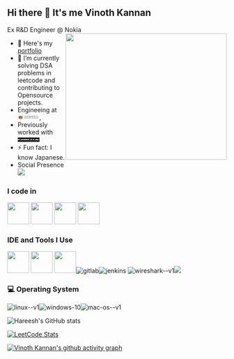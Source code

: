 ## Hi there 👋 It's me Vinoth Kannan

Ex R&D Engineer @ Nokia
<img align="right" width="370" height="290" src="https://i.pinimg.com/originals/47/f0/34/47f0342cec72b800463bf003eac1257e.gif">
- 🔭 Here's my [portfolio](https://hareesh.web.app/)                                                 
- 🌱 I’m currently solving DSA problems in leetcode and contributing to Opensource projects.
- Engineeing at [<img height="10" width="50" src="https://github.com/vinothk-master/vinothk-master/blob/main/assets/crested-wm-full-colour-e1671624830551.png?raw=true">](https://www.birmingham.ac.uk/),
- Previously worked with [<img height="10" width="50" src="https://github.com/vinothk-master/vinothk-master/blob/main/assets/nokia-white-logo-transparent-background-701751694774017corf2onr4w.png?raw=true">](https://www.nokia.com/) 
- ⚡ Fun fact: I know Japanese.
- Social Presence
<br /> [<img src="https://img.shields.io/badge/LinkedIn-0077B5?style=for-the-badge&logo=linkedin&logoColor=white" />](https://www.linkedin.com/in/hareesh-r/)

### I code in
<img height="50" width="50" src="https://img.icons8.com/color/48/000000/python.png" /> <img height="50" width="50" src="https://img.icons8.com/color/48/000000/c-programming.png" /> <img height="50" width="50" src="https://img.icons8.com/color/48/000000/c-plus-plus-logo.png" /> <img height="50" width="50" src="https://img.icons8.com/fluent/48/000000/arduino.png"/>
### IDE and Tools I Use
<img height="50" width="50" src="https://img.icons8.com/color/48/000000/visual-studio-code-2019.png"/> <img height="50" width="50" src="https://img.icons8.com/color/48/000000/pycharm.png"/> <img height="50" width="50" src="https://img.icons8.com/color/50/000000/git.png"/><img width="48" height="48" src="https://img.icons8.com/color/48/gitlab.png" alt="gitlab"/><img width="48" height="48" src="https://img.icons8.com/color/48/jenkins.png" alt="jenkins"/> <img width="50" height="50" src="https://img.icons8.com/nolan/64/wireshark--v1.png" alt="wireshark--v1"/><img height="50" src="https://img.shields.io/badge/Netlify-00C7B7?style=for-the-badge&logo=netlify&logoColor=white"/>
### 💻 Operating System
<img width="48" height="48" src="https://img.icons8.com/color/48/linux--v1.png" alt="linux--v1"/><img width="48" height="48" src="https://img.icons8.com/color/48/windows-10.png" alt="windows-10"/><img width="48" height="48" src="https://img.icons8.com/color/48/mac-os--v1.png" alt="mac-os--v1"/>


![Hareesh's GitHub stats](https://github-readme-stats.vercel.app/api?username=hareesh-r&theme=dark&show_icons=true&&hide=issues,contribs)


[![LeetCode Stats](https://leetcard.jacoblin.cool/vinothkannan97?theme=dark&font=Noto%20Sans%20Balinese)](https://leetcode.com/u/vinothkannan97/)

[![Vinoth Kannan's github activity graph](https://github-readme-activity-graph.vercel.app/graph?username=vinothk-master&bg_color=000000&color=9e4c98&line=4e9e4c&point=403d3d&area=true&hide_border=true)](https://github.com/ashutosh00710/github-readme-activity-graph)